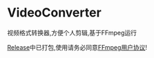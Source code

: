 # VideoConverter

视频格式转换器,方便个人剪辑,基于FFmpeg运行

[Release](https://github.com/HXHGTS/VideoConverter/releases/latest/download/VideoConverter.zip)中已打包,使用请务必同意[FFmpeg用户协议](https://ffmpeg.org/legal.html)!
